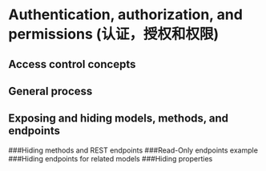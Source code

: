 # Authentication, authorization, and permissions (认证，授权和权限)

## Access control concepts


## General process
## Exposing and hiding models, methods, and endpoints
###Hiding methods and REST endpoints
###Read-Only endpoints example
###Hiding endpoints for related models
###Hiding properties
